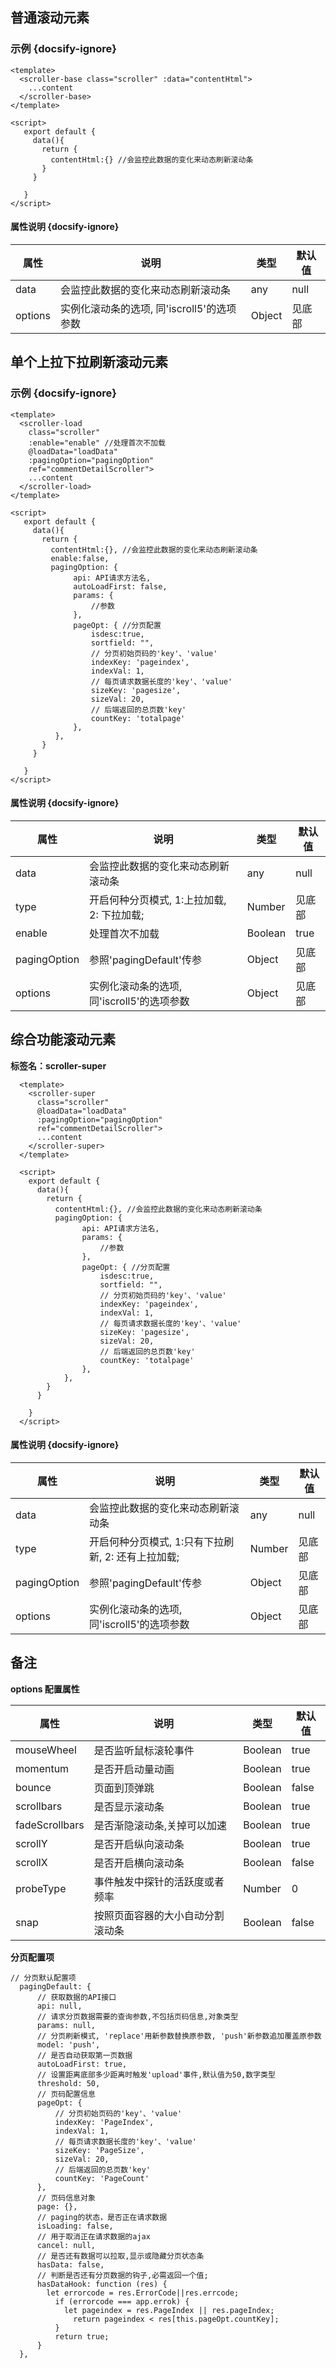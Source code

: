 ## 普通滚动元素

### 示例 {docsify-ignore}

```
<template>
  <scroller-base class="scroller" :data="contentHtml">
    ...content
  </scroller-base>
</template>

<script>
   export default {
     data(){
       return {
         contentHtml:{} //会监控此数据的变化来动态刷新滚动条
       }
     }

   }
</script>
```

#### 属性说明 {docsify-ignore}

| 属性 | 说明 | 类型 | 默认值 |
| --- | --- | --- | --- |
| data | 会监控此数据的变化来动态刷新滚动条 | any | null |
| options | 实例化滚动条的选项, 同'iscroll5'的选项参数 | Object | 见底部 |

## 单个上拉下拉刷新滚动元素

### 示例 {docsify-ignore}

```
<template>
  <scroller-load 
    class="scroller"
    :enable="enable" //处理首次不加载
    @loadData="loadData"
    :pagingOption="pagingOption"
    ref="commentDetailScroller">
    ...content
  </scroller-load>
</template>

<script>
   export default {
     data(){
       return {
         contentHtml:{}, //会监控此数据的变化来动态刷新滚动条
         enable:false,
         pagingOption: {
              api: API请求方法名,
              autoLoadFirst: false,
              params: {
                  //参数
              },
              pageOpt: { //分页配置
                  isdesc:true,
                  sortfield: "",
                  // 分页初始页码的'key'、'value'
                  indexKey: 'pageindex',
                  indexVal: 1,
                  // 每页请求数据长度的'key'、'value'
                  sizeKey: 'pagesize',
                  sizeVal: 20,
                  // 后端返回的总页数'key'
                  countKey: 'totalpage'
              },
          },
       }
     }

   }
</script>
```

#### 属性说明 {docsify-ignore}

| 属性 | 说明 | 类型 | 默认值 |
| --- | --- | --- | --- |
| data | 会监控此数据的变化来动态刷新滚动条 | any | null |
| type | 开启何种分页模式, 1:上拉加载, 2: 下拉加载; | Number | 见底部 |
| enable | 处理首次不加载 | Boolean | true |
| pagingOption | 参照'pagingDefault'传参 | Object | 见底部 |
| options | 实例化滚动条的选项, 同'iscroll5'的选项参数 | Object | 见底部 |


## 综合功能滚动元素

**标签名：scroller-super**

```
  <template>
    <scroller-super 
      class="scroller"
      @loadData="loadData"
      :pagingOption="pagingOption"
      ref="commentDetailScroller">
      ...content
    </scroller-super>
  </template>

  <script>
    export default {
      data(){
        return {
          contentHtml:{}, //会监控此数据的变化来动态刷新滚动条
          pagingOption: {
                api: API请求方法名,
                params: {
                    //参数
                },
                pageOpt: { //分页配置
                    isdesc:true,
                    sortfield: "",
                    // 分页初始页码的'key'、'value'
                    indexKey: 'pageindex',
                    indexVal: 1,
                    // 每页请求数据长度的'key'、'value'
                    sizeKey: 'pagesize',
                    sizeVal: 20,
                    // 后端返回的总页数'key'
                    countKey: 'totalpage'
                },
            },
        }
      }

    }
  </script>
```

#### 属性说明 {docsify-ignore}

| 属性 | 说明 | 类型 | 默认值 |
| --- | --- | --- | --- |
| data | 会监控此数据的变化来动态刷新滚动条 | any | null |
| type | 开启何种分页模式, 1:只有下拉刷新, 2: 还有上拉加载; | Number | 见底部 |
| pagingOption | 参照'pagingDefault'传参 | Object | 见底部 |
| options | 实例化滚动条的选项, 同'iscroll5'的选项参数 | Object | 见底部 |


## 备注
 
**options 配置属性**

| 属性 | 说明 | 类型 | 默认值 |
| --- | --- | --- | --- |
| mouseWheel | 是否监听鼠标滚轮事件 | Boolean | true |
| momentum |   是否开启动量动画  | Boolean | true |
| bounce | 页面到顶弹跳 | Boolean | false |
| scrollbars | 是否显示滚动条 | Boolean | true |
| fadeScrollbars | 是否渐隐滚动条,关掉可以加速 | Boolean | true |
| scrollY | 是否开启纵向滚动条 | Boolean | true |
| scrollX | 是否开启横向滚动条 | Boolean | false |
| probeType | 事件触发中探针的活跃度或者频率 | Number | 0 |
| snap | 按照页面容器的大小自动分割滚动条 | Boolean | false |

**分页配置项**
```
// 分页默认配置项
  pagingDefault: {
      // 获取数据的API接口
      api: null,
      // 请求分页数据需要的查询参数,不包括页码信息,对象类型
      params: null,
      // 分页刷新模式, 'replace'用新参数替换原参数, 'push'新参数追加覆盖原参数
      model: 'push',
      // 是否自动获取第一页数据
      autoLoadFirst: true,
      // 设置距离底部多少距离时触发'upload'事件,默认值为50,数字类型
      threshold: 50,
      // 页码配置信息
      pageOpt: {
          // 分页初始页码的'key'、'value'
          indexKey: 'PageIndex',
          indexVal: 1,
          // 每页请求数据长度的'key'、'value'
          sizeKey: 'PageSize',
          sizeVal: 20,
          // 后端返回的总页数'key'
          countKey: 'PageCount'
      },
      // 页码信息对象
      page: {},
      // paging的状态，是否正在请求数据
      isLoading: false,
      // 用于取消正在请求数据的ajax
      cancel: null,
      // 是否还有数据可以拉取,显示或隐藏分页状态条
      hasData: false,
      // 判断是否还有分页数据的钩子,必需返回一个值;
      hasDataHook: function (res) {
        let errorcode = res.ErrorCode||res.errcode;
          if (errorcode === app.errok) {
            let pageindex = res.PageIndex || res.pageIndex;
              return pageindex < res[this.pageOpt.countKey];
          }
          return true;
      }
  },
```